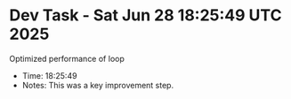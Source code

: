 # Dev Task - Sat Jun 28 18:25:49 UTC 2025
Optimized performance of loop
- Time: 18:25:49
- Notes: This was a key improvement step.
